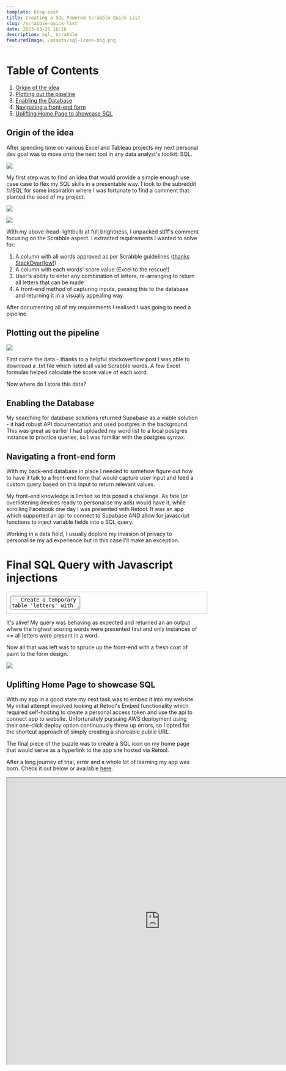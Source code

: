 ```yaml
---
template: blog-post
title: Creating a SQL Powered Scrabble Quick List
slug: /scrabble-quick-list
date: 2023-03-25 16:16
description: sql, scrabble
featuredImage: /assets/sql-icons-big.png
---
```

<!DOCTYPE html>

<html>
<head>
	<title>Table of Contents</title>
</head>
<body>
	<h1>Table of Contents</h1>
	<ol>
		<!-- Link to section 1: Origin of the idea -->
		<li><a href="#section1">Origin of the idea</a></li>
		<!-- Link to section 2: Plotting out the pipeline -->
		<li><a href="#section2">Plotting out the pipeline</a></li>
		<!-- Link to section 3: Enabling the Database -->
		<li><a href="#section3">Enabling the Database</a></li>
		<!-- Link to section 4: Navigating a front-end form -->
		<li><a href="#section4">Navigating a front-end form</a></li>
		<!-- Link to section 5: Uplifting Home Page to showcase SQL -->
		<li><a href="#section5">Uplifting Home Page to showcase SQL</a></li>
	</ol>

<!--StartFragment-->

<!-- Section 1: Origin of the idea --> 

<h2 id="section1">Origin of the idea</h2> 

<p>

A﻿fter spending time on various Excel and Tableau projects my next personal dev goal was to move onto the next tool in any data analyst's toolkit: SQL.

![](/assets/image001.png)

M﻿y first step was to find an idea that would provide a simple enough use case case to flex my SQL skills in a presentable way. I took to the subreddit /r/SQL for some inspiration where I was fortunate to find a comment that planted the seed of my project. 

![](/assets/origin_of_idea.png)

![](/assets/origin_of_idea_v2.png)

W﻿ith my above-head-lightbulb at full brightness, I unpacked stiff's comment focusing on the Scrabble aspect. I extracted requirements I wanted to solve for:

1. A﻿ column with all words approved as per Scrabble guidelines ([thanks StackOverflow!](https://boardgames.stackexchange.com/questions/38366/latest-collins-scrabble-words-list-in-text-file))
2. A﻿ column with each words' score value (Excel to the rescue!)
3. User's ability to enter any combination of letters, re-arranging to return all letters that can be made
4. A﻿ front-end method of capturing inputs, passing this to the database and returning it in a visually appealing way.

A﻿fter documenting all of my requirements I realised I was going to need a pipeline.

</p> 

<!-- Section 2: Plotting out the pipeline --> 

<h2 id="section2">Plotting out the pipeline</h2> 

<p>

![](/assets/data-pipeline.drawio.png)

F﻿irst came the data - thanks to a helpful stackoverflow post I was able to download a .txt file which listed all valid Scrabble words. A few Excel formulas helped calculate the score value of each word.

N﻿ow where do I store this data?

</p> 

<!-- Section 3: Enabling the Database --> 

<h2 id="section3">Enabling the Database</h2> 

<p>

My searching for database solutions returned Supabase as a viable solution - it had robust API documentation and used postgres in the background. This was great as earlier I had uploaded my word list to a local postgres instance to practice queries, so I was familiar with the postgres syntax.

</p> 

<!-- Section 4: Navigating a front-end form --> 

<h2 id="section4">Navigating a front-end form</h2> 

<p>

W﻿ith my back-end database in place I needed to somehow figure out how to have it talk to a front-end form that would capture user input and feed a custom query based on this input to return relevant values.

M﻿y front-end knowledge is limited so this posed a challenge. As fate (or overlistening devices ready to personalise my ads) would have it, while scrolling Facebook one day I was presented with Retool. It was an app which supported an api to connect to Supabase AND allow for javascript functions to inject variable fields into a SQL query.

Working in a data field, I﻿ usually deplore my invasion of privacy to personalise my ad experience but in this case I'll make an exception.

<!DOCTYPE html>

<html lang="en">
<head>
<meta charset="UTF-8">
<meta name="viewport" content="width=device-width, initial-scale=1.0">
<title>Expandable SQL Text Box</title>
<style>
  .sql-code-container {
    position: relative;
    border: 1px solid #ccc;
    padding: 10px;
    width: 100%;
  }

  textarea {
    width: 100%;
    min-height: 156px; / *Adjusted to display first 8 lines* /
    max-width: 500%; / *Adjusted to be 5 times wider* /
    resize: vertical;
    font-family: monospace;
    white-space: pre-wrap;
  }
</style>

</head>
<body>
  <h1>Final SQL Query with Javascript injections</h1>
  <div class="sql-code-container">
    <textarea readonly>-- Create a temporary table 'letters' with the input values
WITH
  letters AS (
    SELECT
      unnest(
        ARRAY\\\\[
          {{textInput1.value.toUpperCase()}},
          {{textInput2.value.toUpperCase()}},
          {{textInput3.value.toUpperCase()}},
          {{textInput4.value.toUpperCase()}},
          {{textInput5.value.toUpperCase()}},
          {{textInput6.value.toUpperCase()}},
          {{textInput7.value.toUpperCase()}},
          {{textInput8.value.toUpperCase()}},
          {{textInput9.value.toUpperCase()}},
          {{textInput10.value.toUpperCase()}},
          {{textInput11.value.toUpperCase()}},
          {{textInput12.value.toUpperCase()}},
          {{textInput13.value.toUpperCase()}},
          {{textInput14.value.toUpperCase()}},
          {{textInput15.value.toUpperCase()}}
        ]
      ) AS letter
  ),
  -- Count occurrences of each letter in 'letters'
  letter_counts AS (
    SELECT
      letter,
      COUNT(\\\\*) AS count
    FROM
      letters
    GROUP BY
      letter
  )
-- Main query to find valid words
SELECT
  "Actual_Word",
  "Value"
FROM
  scrabble_Sql
  -- Join with 'letter_counts' to match words containing input letters
  JOIN letter_counts ON (
    LENGTH("Actual_Word") - LENGTH(REPLACE("Actual_Word", letter_counts.letter, ''))
  ) <= letter_counts.count
WHERE
  -- Filter words with length less than or equal to the count of input letters
  LENGTH("Actual_Word") <= (
    SELECT
      COUNT(\\\\*)
    FROM
      letters
  )
  -- Exclude words with characters not in the input letters
  AND NOT EXISTS (
    SELECT
      1
    FROM
      regexp_split_to_table("Actual_Word", '') char
    WHERE
      char NOT IN (
        SELECT
          letter
        FROM
          letters
      )
  )
-- Group by 'Actual_Word' and 'Value'
GROUP BY
  "Actual_Word",
  "Value"
-- Filter words that use all input letters
HAVING
  COUNT(*) = (
    SELECT
      COUNT(DISTINCT letter)
    FROM
      letters
  )
-- Order by the word value in descending order
ORDER BY
  "Value" DESC;</textarea>
  </div>
</body>
</html>

I﻿t's alive! My query was behaving as expected and returned an an output where the highest scoring words were presented first and only instances of <= all letters were present in a word.

N﻿ow all that was left was to spruce up the front-end with a fresh coat of paint to the form design.

![](/assets/sql_final_result.png)

</p> 

<!-- Section 5: Uplifting Home Page to showcase SQL --> 

<h2 id="section5">Uplifting Home Page to showcase SQL</h2> 

<p>

W﻿ith my app in a good state my next task was to embed it into my website. My initial attempt involved looking at Retool's Embed functionality which required self-hosting to create a personal access token and use the api to connect app to website. Unfortunately pursuing AWS deployment using their one-click deploy option continuously threw up errors, so I opted for the shortcut approach of simply creating a shareable public URL.

T﻿he final piece of the puzzle was to create a SQL icon on my home page that would serve as a hyperlink to the app site hosted via Retool.

After a long journey of trial, error and a whole lot of learning my app was born. Check it out below or available [here](https://jasonsemaan1.retool.com/embedded/public/cc3e87c8-fc2d-4ec5-971e-e4bc661964b4).

<iframe src="https://jasonsemaan1.retool.com/embedded/public/cc3e87c8-fc2d-4ec5-971e-e4bc661964b4" width="800" height="750" />

I﻿f you've come this far thank you for coming along on this learning journey with me.

</p> 

</body> 

</html>

<!--EndFragment-->

**R﻿esources:**

<https://www.reddit.com/r/SQL/comments/g4ct1l/comment/fnx11mc/>

<https://boardgames.stackexchange.com/questions/38366/latest-collins-scrabble-words-list-in-text-file>

<https://supabase.com/docs>

<https://docs.retool.com/docs>

<https://chat.openai.com/chat?model=gpt-4>